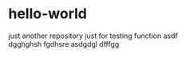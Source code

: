 # hello-world
just another repository
just for testing function
asdf\
dgghghsh
fgdhsre
asdgdgl
dfffgg
